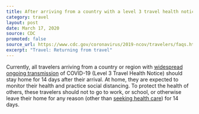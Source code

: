 ```yaml
---
title: After arriving from a country with a level 3 travel health notice related to COVID-19 when can I return to work?
category: travel
layout: post
date: March 17, 2020
source: CDC
promoted: false
source_url: https://www.cdc.gov/coronavirus/2019-ncov/travelers/faqs.html#returning-from-travel
excerpt: "Travel: Returning from travel"
---
```


Currently, all travelers arriving from a country or region with [widespread ongoing transmission](https://www.cdc.gov/coronavirus/2019-ncov/travelers/index.html#transmission) of COVID-19 (Level 3 Travel Health Notice) should stay home for 14 days after their arrival. At home, they are expected to monitor their health and practice social distancing. To protect the health of others, these travelers should not to go to work, or school, or otherwise leave their home for any reason (other than [seeking health care](https://www.cdc.gov/coronavirus/2019-ncov/if-you-are-sick/steps-when-sick.html)) for 14 days.
